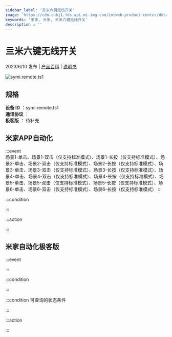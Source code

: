 ```yaml
---
sidebar_label: '亖米六键无线开关'
image: 'https://cdn.cnbj1.fds.api.mi-img.com/iotweb-product-center/ddca58cf602cba9d9fe9edfbffcde832_1672985023952.png?GalaxyAccessKeyId=AKVGLQWBOVIRQ3XLEW&Expires=9223372036854775807&Signature=ezc7Ug0GOy7P5QEXiH62CeidLNk='
keywords: '米家, 亖米, 亖米六键无线开关'
description : ''
---
```

# 亖米六键无线开关

2023/6/10 发布 | [产品百科](https://home.mi.com/webapp/content/baike/product/index.html?model=symi.remote.ts1/) | [说明书](https://home.mi.com/views/introduction.html?model=symi.remote.ts1&region=cn)

![symi.remote.ts1](https://cdn.cnbj1.fds.api.mi-img.com/iotweb-product-center/ddca58cf602cba9d9fe9edfbffcde832_1672985023952.png?GalaxyAccessKeyId=AKVGLQWBOVIRQ3XLEW&Expires=9223372036854775807&Signature=ezc7Ug0GOy7P5QEXiH62CeidLNk=)

## 规格  
> 
**设备 ID** ：symi.remote.ts1  
**通讯协议** ：  
**极客版**  ： 待补充 


## 米家APP自动化  

:::event  
场景1-单击、场景1-双击（仅支持标准模式）、场景1-长按（仅支持标准模式）、场景2-单击、场景2-双击（仅支持标准模式）、场景2-长按（仅支持标准模式）、场景3-单击、场景3-双击（仅支持标准模式）、场景3-长按（仅支持标准模式）、场景4-单击、场景4-双击（仅支持标准模式）、场景4-长按（仅支持标准模式）、场景5-单击、场景5-双击（仅支持标准模式）、场景5-长按（仅支持标准模式）、场景6-单击、场景6-双击（仅支持标准模式）、场景6-长按（仅支持标准模式）
:::

:::condition  

:::

:::action   

:::

## 米家自动化极客版  

:::event  

:::

:::condition  

:::

:::condition 可查询的状态条件  

:::

:::action  

:::

        
